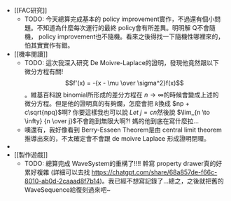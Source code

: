 - [[FAC研究]]
	- TODO: 今天總算完成基本的 policy improvement實作，不過還有個小問題。不知道為什麼每次運行的最終 policy會有所差異。明明解 Q不會隨機， policy improvement也不隨機。看來之後得找一下隨機性哪裡來的，怕其實實作有錯。
- [[機率閱讀]]
	- TODO: 這次我深入研究 De Moivre-Laplace的證明，發現他竟然跟以下微分方程有關! $$f'(x) = -{x - \mu \over \sigma^2}f(x)$$。維基百科說 binomial所形成的差分方程在 $n \to \infty$的時候會變成上述的微分方程。但是他的證明真的有夠爛，怎麼會把 $k$換成 $np + c\sqrt{npq}$啊? 你要這樣我也可以說 $Let \; j = cn$然後說 $\lim_{n \to \infty} {n \over j}$不會跑到無限大啊?! 媽的他到底在寫什麼拉...
	- 噢還有，我好像看到 Berry-Esseen Theorem是由 central limit theorem推導出來的，不太確定會不會跟 de moivre Laplace 形成證明閉環。
-
- [[製作遊戲]]
	- TODO: 總算完成 WaveSystem的重構了!!!! 幹寫 property drawer真的好累好複雜 (詳細可以去找 https://chatgpt.com/share/68a857de-f66c-8010-ab0d-2caaad8f7b14)。我已經不想寫記錄了...總之，之後就把舊的 WaveSequence給復刻過來吧~